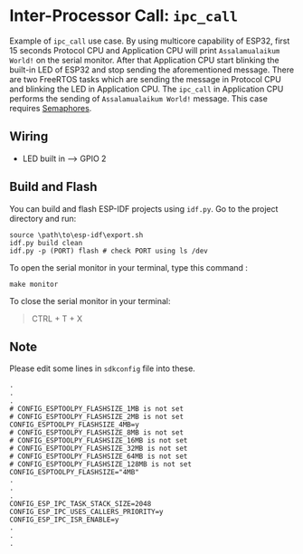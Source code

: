 # Inter-Processor Call: ``ipc_call``

Example of `ipc_call` use case. By using multicore capability of ESP32, first 15 seconds Protocol CPU and Application CPU will print `Assalamualaikum World!` on the serial monitor. After that Application CPU start blinking the built-in LED of ESP32 and stop sending the aforementioned message. There are two FreeRTOS tasks which are sending the message in Protocol CPU and blinking the LED in Application CPU. The `ipc_call` in Application CPU performs the sending of `Assalamualaikum World!` message. This case requires [Semaphores](https://www.freertos.org/Embedded-RTOS-Binary-Semaphores.html).


## Wiring
- LED built in --> GPIO 2

## Build and Flash
You can build and flash ESP-IDF projects using `idf.py`. Go to the project directory and run:
```
source \path\to\esp-idf\export.sh
idf.py build clean
idf.py -p (PORT) flash # check PORT using ls /dev
```

To open the serial monitor in your terminal, type this command :
```
make monitor
```

To close the serial monitor in your terminal:

> CTRL + T + X

## Note

Please edit some lines in `sdkconfig` file into these.

```
.
.
.
# CONFIG_ESPTOOLPY_FLASHSIZE_1MB is not set
# CONFIG_ESPTOOLPY_FLASHSIZE_2MB is not set
CONFIG_ESPTOOLPY_FLASHSIZE_4MB=y
# CONFIG_ESPTOOLPY_FLASHSIZE_8MB is not set
# CONFIG_ESPTOOLPY_FLASHSIZE_16MB is not set
# CONFIG_ESPTOOLPY_FLASHSIZE_32MB is not set
# CONFIG_ESPTOOLPY_FLASHSIZE_64MB is not set
# CONFIG_ESPTOOLPY_FLASHSIZE_128MB is not set
CONFIG_ESPTOOLPY_FLASHSIZE="4MB"
.
.
.
CONFIG_ESP_IPC_TASK_STACK_SIZE=2048
CONFIG_ESP_IPC_USES_CALLERS_PRIORITY=y
CONFIG_ESP_IPC_ISR_ENABLE=y
.
.
.
```
